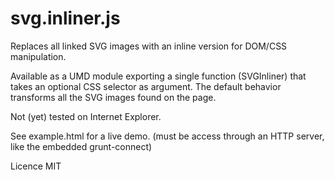 svg.inliner.js
==============

Replaces all linked SVG images with an inline version for DOM/CSS manipulation.

Available as a UMD module exporting a single function (SVGInliner) that takes an optional CSS selector as argument.
The default behavior transforms all the SVG images found on the page.

Not (yet) tested on Internet Explorer.

See example.html for a live demo. (must be access through an HTTP server, like the embedded grunt-connect)

Licence MIT